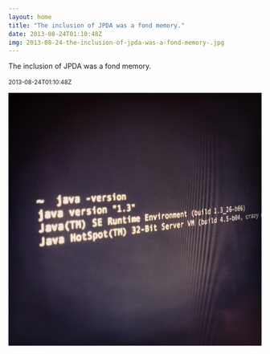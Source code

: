 ```yaml
---
layout: home
title: "The inclusion of JPDA was a fond memory."
date: 2013-08-24T01:10:48Z
img: 2013-08-24-the-inclusion-of-jpda-was-a-fond-memory-.jpg
---
```


The inclusion of JPDA was a fond memory.

<small>2013-08-24T01:10:48Z</small>

![The inclusion of JPDA was a fond memory.](2013-08-24-the-inclusion-of-jpda-was-a-fond-memory-.jpg)
